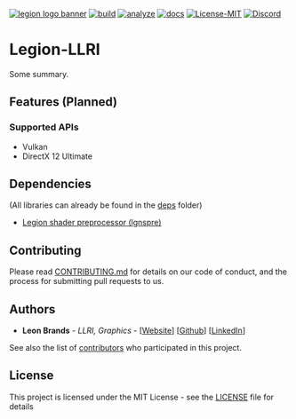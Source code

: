[![legion logo banner](https://cdn.discordapp.com/attachments/682321169541890070/767684570199359499/banner.png)](https://legion-engine.com)
[![build](https://github.com/Legion-Engine/Legion-Engine/workflows/build-action/badge.svg)](https://github.com/Legion-Engine/Legion-LLRI/actions?query=workflow%3Abuild-action)
[![analyze](https://github.com/Legion-Engine/Legion-Engine/workflows/analyze-action/badge.svg)](https://github.com/Legion-Engine/Legion-LLRI/actions?query=workflow%3Aanalyze-action)
[![docs](https://github.com/Legion-Engine/Legion-Engine/workflows/docs-action/badge.svg)](https://docs.legion-engine.com)
[![License-MIT](https://img.shields.io/github/license/Legion-Engine/Legion-Engine)](https://github.com/Legion-Engine/Legion-LLRI/blob/main/LICENSE)
[![Discord](https://img.shields.io/discord/682321168610623707.svg?label=&logo=discord&logoColor=ffffff&color=7389D8&labelColor=6A7EC2)](https://discord.gg/unVNRbd)
# Legion-LLRI
Some summary.

## Features (Planned)
### Supported APIs
- Vulkan
- DirectX 12 Ultimate

## Dependencies
(All libraries can already be found in the [deps](https://github.com/Legion-Engine/Legion-LLRI/tree/main/deps) folder)
* [Legion shader preprocessor (lgnspre)](https://github.com/Legion-Engine/LegionShaderPreprocess)

## Contributing

Please read [CONTRIBUTING.md](CONTRIBUTING.md) for details on our code of conduct, and the process for submitting pull requests to us.

## Authors

* **Leon Brands** - *LLRI, Graphics* - [[Website](https://leonbrands.software)] [[Github](https://github.com/LeonBrands)] [[LinkedIn](https://www.linkedin.com/in/leonbrands/)]

See also the list of [contributors](AUTHORS.md) who participated in this project.

## License
This project is licensed under the MIT License - see the [LICENSE](LICENSE) file for details



